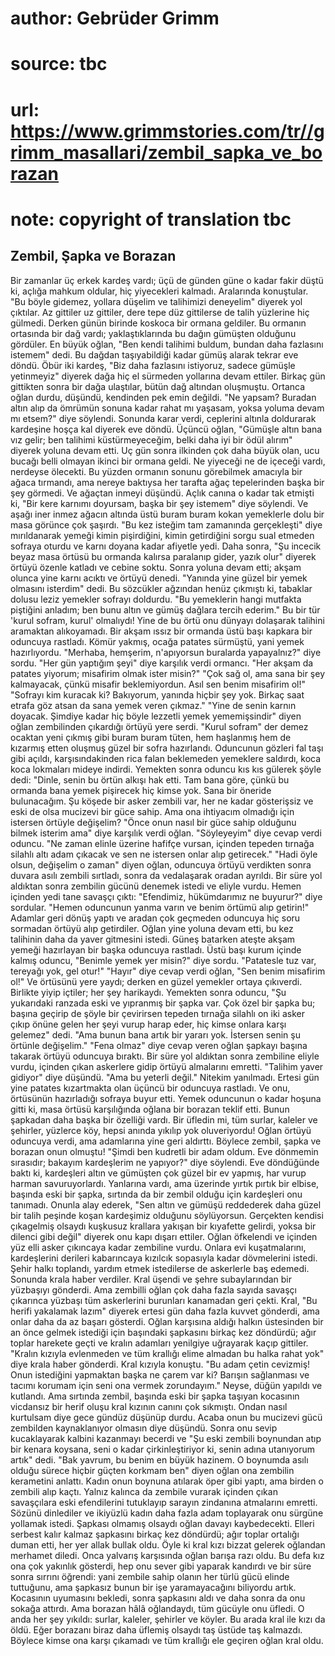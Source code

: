 # author: Gebrüder Grimm
# source: tbc
# url: https://www.grimmstories.com/tr//grimm_masallari/zembil_sapka_ve_borazan
# note: copyright of translation tbc

## Zembil, Şapka ve Borazan 

Bir zamanlar üç erkek kardeş vardı; üçü de günden güne o kadar fakir
düştü ki, açlığa mahkum oldular, hiç yiyecekleri kalmadı.
Aralarında konuştular. "Bu böyle gidemez, yollara düşelim ve talihimizi
deneyelim" diyerek yol çıktılar. Az gittiler uz gittiler, dere tepe düz
gittilerse de talih yüzlerine hiç gülmedi.
Derken günün birinde koskoca bir ormana geldiler. Bu ormanın ortasında
bir dağ vardı; yaklaştıklarında bu dağın gümüşten olduğunu gördüler.
En büyük oğlan, "Ben kendi talihimi buldum, bundan daha fazlasını
istemem" dedi. Bu dağdan taşıyabildiği kadar gümüş alarak tekrar eve
döndü.
Öbür iki kardeş, "Biz daha fazlasını istiyoruz, sadece gümüşle
yetinmeyiz" diyerek dağa hiç el sürmeden yollarına devam ettiler.
Birkaç gün gittikten sonra bir dağa ulaştılar, bütün dağ altından
oluşmuştu. Ortanca oğlan durdu, düşündü, kendinden pek emin değildi.
"Ne yapsam? Buradan altın alıp da ömrümün sonuna kadar rahat mı
yaşasam, yoksa yoluma devam mı etsem?" diye söylendi. Sonunda karar
verdi, ceplerini altınla doldurarak kardeşine hoşça kal diyerek eve
döndü.
Üçüncü oğlan, "Gümüşle altın bana vız gelir; ben talihimi
küstürmeyeceğim, belki daha iyi bir ödül alırım" diyerek yoluna devam
etti.
Uç gün sonra ilkinden çok daha büyük olan, ucu bucağı belli olmayan
ikinci bir ormana geldi. Ne yiyeceği ne de içeceği vardı, nerdeyse
ölecekti. Bu yüzden ormanın sonunu görebilmek amacıyla bir ağaca
tırmandı, ama nereye baktıysa her tarafta ağaç tepelerinden başka bir
şey görmedi. Ve ağaçtan inmeyi düşündü.
Açlık canına o kadar tak etmişti ki, "Bir kere karnımı doyursam, başka
bir şey istemem" diye söylendi. Ve aşağı iner inmez ağacın altında üstü
buram buram kokan yemeklerle dolu bir masa görünce çok şaşırdı.
"Bu kez isteğim tam zamanında gerçekleşti" diye mırıldanarak yemeği
kimin pişirdiğini, kimin getirdiğini sorgu sual etmeden sofraya oturdu
ve karnı doyana kadar afiyetle yedi. Daha sonra, "Şu incecik beyaz masa
örtüsü bu ormanda kalırsa paralanıp gider, yazık olur" diyerek örtüyü
özenle katladı ve cebine soktu.
Sonra yoluna devam etti; akşam olunca yine karnı acıktı ve örtüyü
denedi.
"Yanında yine güzel bir yemek olmasını isterdim" dedi. Bu sözcükler
ağzından henüz çıkmıştı ki, tabaklar dolusu leziz yemekler sofrayı
doldurdu.
"Bu yemeklerin hangi mutfakta piştiğini anladım; ben bunu altın ve
gümüş dağlara tercih ederim." Bu bir tür 'kurul sofram, kurul'
olmalıydı! Yine de bu örtü onu dünyayı dolaşarak talihini aramaktan
alıkoyamadı.
Bir akşam ıssız bir ormanda üstü başı kapkara bir oduncuya rastladı.
Kömür yakmış, ocağa patates sürmüştü, yani yemek hazırlıyordu.
"Merhaba, hemşerim, n'apıyorsun buralarda yapayalnız?" diye sordu.
"Her gün yaptığım şeyi" diye karşılık verdi ormancı. "Her akşam da
patates yiyorum; misafirim olmak ister misin?"
"Çok sağ ol, ama sana bir şey kalmayacak, çünkü misafir beklemiyordun.
Asıl sen benim misafirim ol!"
"Sofrayı kim kuracak ki? Bakıyorum, yanında hiçbir şey yok. Birkaç saat
etrafa göz atsan da sana yemek veren çıkmaz."
"Yine de senin karnın doyacak. Şimdiye kadar hiç böyle lezzetli yemek
yememişsindir" diyen oğlan zembilinden çıkardığı örtüyü yere serdi.
"Kurul sofram" der demez ocaktan yeni çıkmış gibi buram buram tüten,
hem haşlanmış hem de kızarmış etten oluşmuş güzel bir sofra hazırlandı.
Oduncunun gözleri fal taşı gibi açıldı, karşısındakinden rica falan
beklemeden yemeklere saldırdı, koca koca lokmaları mideye indirdi.
Yemekten sonra oduncu kıs kıs gülerek şöyle dedi: "Dinle, senin bu
örtün alkışı hak etti. Tam bana göre, çünkü bu ormanda bana yemek
pişirecek hiç kimse yok. Sana bir öneride bulunacağım. Şu köşede bir
asker zembili var, her ne kadar gösterişsiz ve eski de olsa mucizevi bir
güce sahip. Ama ona ihtiyacım olmadığı için istersen örtüyle değişelim?
"Önce onun nasıl bir güce sahip olduğunu bilmek isterim ama" diye
karşılık verdi oğlan.
"Söyleyeyim" diye cevap verdi oduncu. "Ne zaman elinle üzerine
hafifçe vursan, içinden tepeden tırnağa silahlı altı adam çıkacak ve sen
ne istersen onlar alıp getirecek."
"Hadi öyle olsun, değişelim o zaman" diyen oğlan, oduncuya örtüyü
verdikten sonra duvara asılı zembili sırtladı, sonra da vedalaşarak
oradan ayrıldı.
Bir süre yol aldıktan sonra zembilin gücünü denemek istedi ve eliyle
vurdu. Hemen içinden yedi tane savaşçı çıktı:
"Efendimiz, hükümdarımız ne buyurur?" diye sordular.
"Hemen oduncunun yanma varın ve benim örtümü alıp getirin!"
Adamlar geri dönüş yaptı ve aradan çok geçmeden oduncuya hiç soru
sormadan örtüyü alıp getirdiler.
Oğlan yine yoluna devam etti, bu kez talihinin daha da yaver gitmesini
istedi.
Güneş batarken ateşte akşam yemeği hazırlayan bir başka oduncuya
rastladı. Üstü başı kurum içinde kalmış oduncu, "Benimle yemek yer
misin?" diye sordu. "Patatesle tuz var, tereyağı yok, gel otur!"
"Hayır" diye cevap verdi oğlan, "Sen benim misafirim ol!"
Ve örtüsünü yere yaydı; derken en güzel yemekler ortaya çıkıverdi.
Birlikte yiyip içtiler; her şey harikaydı.
Yemekten sonra oduncu, "Şu yukarıdaki ranzada eski ve yıpranmış bir
şapka var. Çok özel bir şapka bu; başına geçirip de şöyle bir çevirirsen
tepeden tırnağa silahlı on iki asker çıkıp önüne gelen her şeyi vurup
harap eder, hiç kimse onlara karşı gelemez" dedi. "Ama bunun bana
artık bir yararı yok. İstersen senin şu örtünle değişelim."
"Fena olmaz" diye cevap veren oğlan şapkayı başına takarak örtüyü
oduncuya bıraktı.
Bir süre yol aldıktan sonra zembiline eliyle vurdu, içinden çıkan
askerlere gidip örtüyü almalarını emretti.
"Talihim yaver gidiyor" diye düşündü. "Ama bu yeterli değil."
Nitekim yanılmadı. Ertesi gün yine patates kızartmakta olan üçüncü bir
oduncuya rastladı. Ve onu, örtüsünün hazırladığı sofraya buyur etti.
Yemek oduncunun o kadar hoşuna gitti ki, masa örtüsü karşılığında oğlana
bir borazan teklif etti. Bunun şapkadan daha başka bir özelliği vardı.
Bir üfledin mi, tüm surlar, kaleler ve şehirler, yüzlerce köy, hepsi
anında yıkılıp yok oluveriyordu!
Oğlan örtüyü oduncuya verdi, ama adamlarına yine geri aldırttı. Böylece
zembil, şapka ve borazan onun olmuştu!
"Şimdi ben kudretli bir adam oldum. Eve dönmemin sırasıdır; bakayım
kardeşlerim ne yapıyor?" diye söylendi.
Eve döndüğünde baktı ki, kardeşleri altın ve gümüşten çok güzel bir ev
yapmış, har vurup harman savuruyorlardı. Yanlarına vardı, ama üzerinde
yırtık pırtık bir elbise, başında eski bir şapka, sırtında da bir zembil
olduğu için kardeşleri onu tanımadı.
Onunla alay ederek, "Sen altın ve gümüşü reddederek daha güzel bir
talih peşinde koşan kardeşimiz olduğunu söylüyorsun. Gerçekten kendisi
çıkagelmiş olsaydı kuşkusuz krallara yakışan bir kıyafette gelirdi,
yoksa bir dilenci gibi değil" diyerek onu kapı dışarı ettiler.
Oğlan öfkelendi ve içinden yüz elli asker çıkıncaya kadar zembiline
vurdu. Onlara evi kuşatmalarını, kardeşlerini derileri kabarıncaya
kızılcık sopasıyla kadar dövmelerini istedi.
Şehir halkı toplandı, yardım etmek istedilerse de askerlerle baş
edemedi. Sonunda krala haber verdiler. Kral üşendi ve şehre
subaylarından bir yüzbaşıyı gönderdi. Ama zembilli oğlan çok daha fazla
sayıda savaşçı çıkarınca yüzbaşı tüm askerlerini burunları kanamadan
geri çekti.
Kral, "Bu herifi yakalamak lazım" diyerek ertesi gün daha fazla kuvvet
gönderdi, ama onlar daha da az başarı gösterdi. Oğlan karşısına aldığı
halkın üstesinden bir an önce gelmek istediği için başındaki şapkasını
birkaç kez döndürdü; ağır toplar harekete geçti ve kralın adamları
yenilgiye uğrayarak kaçıp gittiler.
"Kralın kızıyla evlenmeden ve tüm krallığı elime almadan bu halka rahat
yok" diye krala haber gönderdi.
Kral kızıyla konuştu. "Bu adam çetin cevizmiş! Onun istediğini
yapmaktan başka ne çarem var ki? Barışın sağlanması ve tacımı korumam
için seni ona vermek zorundayım."
Neyse, düğün yapıldı ve kutlandı. Ama sırtında zembil, başında eski bir
şapka taşıyan kocasının vicdansız bir herif oluşu kral kızının canını
çok sıkmıştı. Ondan nasıl kurtulsam diye gece gündüz düşünüp durdu.
Acaba onun bu mucizevi gücü zembilden kaynaklanıyor olmasın diye
düşündü. Sonra onu sevip kucaklayarak kalbini kazanmayı becerdi ve "Şu
eski zembili boynundan atıp bir kenara koysana, seni o kadar
çirkinleştiriyor ki, senin adına utanıyorum artık" dedi.
"Bak yavrum, bu benim en büyük hazinem. O boynumda asılı olduğu sürece
hiçbir güçten korkmam ben" diyen oğlan ona zembilin kerametini anlattı.
Kadın onun boynuna atılarak öper gibi yaptı, ama birden o zembili alıp
kaçtı. Yalnız kalınca da zembile vurarak içinden çıkan savaşçılara eski
efendilerini tutuklayıp sarayın zindanına atmalarını emretti. Sözünü
dinlediler ve ikiyüzlü kadın daha fazla adam toplayarak onu sürgüne
yollamak istedi. Şapkası olmamış olsaydı oğlan davayı kaybedecekti.
Elleri serbest kalır kalmaz şapkasını birkaç kez döndürdü; ağır toplar
ortalığı duman etti, her yer allak bullak oldu.
Öyle ki kral kızı bizzat gelerek oğlandan merhamet diledi. Onca yalvarış
karşısında oğlan barışa razı oldu. Bu defa kız ona çok yakınlık
gösterdi, hep onu sever gibi yaparak kandırdı ve bir süre sonra sırrını
öğrendi: yani zembile sahip olanın her türlü gücü elinde tuttuğunu, ama
şapkasız bunun bir işe yaramayacağını biliyordu artık. Kocasının
uyumasını bekledi, sonra şapkasını aldı ve daha sonra da onu sokağa
attırdı.
Ama borazan hâlâ oğlandaydı, tüm gücüyle onu üfledi. O anda her şey
yıkıldı: surlar, kaleler, şehirler ve köyler. Bu arada kral ile kızı da
öldü. Eğer borazanı biraz daha üflemiş olsaydı taş üstüde taş kalmazdı.
Böylece kimse ona karşı çıkamadı ve tüm krallığı ele geçiren oğlan kral
oldu.
